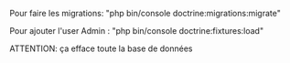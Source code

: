 Pour faire les migrations:
"php bin/console doctrine:migrations:migrate"

Pour ajouter l'user Admin :
"php bin/console doctrine:fixtures:load"

ATTENTION: ça efface toute la base de données